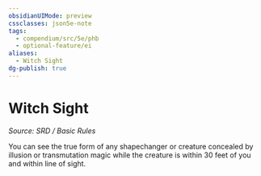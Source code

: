 ```yaml
---
obsidianUIMode: preview
cssclasses: json5e-note
tags:
  - compendium/src/5e/phb
  - optional-feature/ei
aliases:
  - Witch Sight
dg-publish: true
---
```

# Witch Sight
*Source: SRD / Basic Rules* 

You can see the true form of any shapechanger or creature concealed by illusion or transmutation magic while the creature is within 30 feet of you and within line of sight.